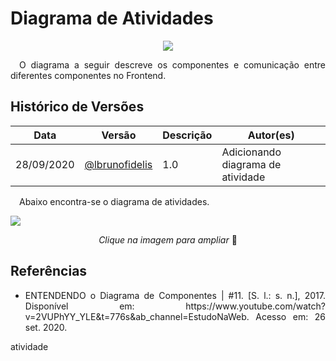 # Diagrama de Atividades

<div style="display: flex; justify-content: center; align-items:center;">
    <img src="https://unbarqdsw.github.io/2020.1_G11_SYA/assets/modelagem/diagram.png">
</div>

<p align="justify">&emsp;O diagrama a seguir descreve os componentes e comunicação entre diferentes componentes no Frontend.</p>

## **Histórico de Versões**
Data | Versão | Descrição | Autor(es) 
---- | ----------- | ------ | ---------
28/09/2020 | [@lbrunofidelis](http://github.com/lbrunofidelis)| 1.0 | Adicionando diagrama de atividade|

<p align="justify">&emsp;Abaixo encontra-se o diagrama de atividades.</p>

[![](https://unbarqdsw.github.io/2020.1_G11_SYA/assets/modelagem/atividade.jpg)](https://unbarqdsw.github.io/2020.1_G11_SYA/assets/modelagem/atividade.jpg)
<p align="center"><i>Clique na imagem para ampliar</i> 🔎 </p>

## **Referências**
 * <p align="justify">ENTENDENDO o Diagrama de Componentes | #11. [S. l.: s. n.], 2017. Disponível em: https://www.youtube.com/watch?v=2VUPhYY_YLE&t=776s&ab_channel=EstudoNaWeb. Acesso em: 26 set. 2020.</p>

atividade